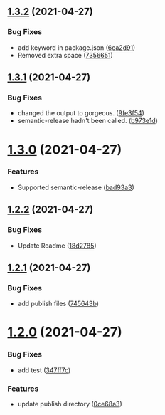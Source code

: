 ## [1.3.2](https://github.com/tanmen/disassemble-package/compare/v1.3.1...v1.3.2) (2021-04-27)


### Bug Fixes

* add keyword in package.json ([6ea2d91](https://github.com/tanmen/disassemble-package/commit/6ea2d91f142427f79c973e4b22f465ffff8c419a))
* Removed extra space ([7356651](https://github.com/tanmen/disassemble-package/commit/735665122000d3bfa88d1500fdae8e398ca0211b))

## [1.3.1](https://github.com/tanmen/disassemble-package/compare/v1.3.0...v1.3.1) (2021-04-27)


### Bug Fixes

* changed the output to gorgeous. ([9fe3f54](https://github.com/tanmen/disassemble-package/commit/9fe3f5489ebbd02e9bd06278f2509f10c0ccd6f6))
* semantic-release hadn't been called. ([b973e1d](https://github.com/tanmen/disassemble-package/commit/b973e1d7491e0915c6aef5ba8197d42ff489a780))

# [1.3.0](https://github.com/tanmen/disassemble-package/compare/v1.2.2...v1.3.0) (2021-04-27)


### Features

* Supported semantic-release ([bad93a3](https://github.com/tanmen/disassemble-package/commit/bad93a37b3979f85a36fb09a1c26f08caa4fc960))

## [1.2.2](https://github.com/tanmen/disassemble-package/compare/v1.2.1...v1.2.2) (2021-04-27)


### Bug Fixes

* Update Readme ([18d2785](https://github.com/tanmen/disassemble-package/commit/18d278549f4f15de81713e7fcbbc8e8655f6ea38))

## [1.2.1](https://github.com/tanmen/disassemble-package/compare/v1.2.0...v1.2.1) (2021-04-27)


### Bug Fixes

* add publish files ([745643b](https://github.com/tanmen/disassemble-package/commit/745643b00f794fdbb75f6c5a32fa709d2f987daa))

# [1.2.0](https://github.com/tanmen/disassemble-package/compare/v1.1.3...v1.2.0) (2021-04-27)


### Bug Fixes

* add test ([347ff7c](https://github.com/tanmen/disassemble-package/commit/347ff7cf59712c9bf27b24a2b94c392898fb65ee))


### Features

* update publish directory ([0ce68a3](https://github.com/tanmen/disassemble-package/commit/0ce68a3f00001ff82f32516b6c73ceabfd5090b9))
